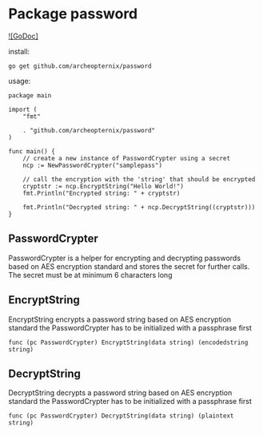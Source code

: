 # Package password

[![GoDoc]](https://pkg.go.dev/github.com/archeopternix/password)

install:
```
go get github.com/archeopternix/password
```

usage:
```
package main

import (
	"fmt"

	. "github.com/archeopternix/password"
)

func main() {
	// create a new instance of PasswordCrypter using a secret
	ncp := NewPasswordCrypter("samplepass")

	// call the encryption with the 'string' that should be encrypted
	cryptstr := ncp.EncryptString("Hello World!")
	fmt.Println("Encrypted string: " + cryptstr)

	fmt.Println("Decrypted string: " + ncp.DecryptString((cryptstr)))
}
```

## PasswordCrypter
PasswordCrypter is a helper for encrypting and decrypting passwords based on
AES encryption standard and stores the secret for further calls. The secret 
must be at minimum 6 characters long

## EncryptString
EncryptString encrypts a password string based on AES encryption standard
the PasswordCrypter has to be initialized with a passphrase first
```
func (pc PasswordCrypter) EncryptString(data string) (encodedstring string)
```
	
## DecryptString
DecryptString decrypts a password string based on AES encryption standard
the PasswordCrypter has to be initialized with a passphrase first
```
func (pc PasswordCrypter) DecryptString(data string) (plaintext string) 
```
